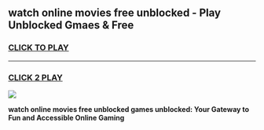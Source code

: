 
## watch online movies free unblocked - Play Unblocked Gmaes & Free
<h3>
<a href="https://news.freeplayer.one?title=watch_online_movies_free_unblocked&ref=23F">CLICK TO PLAY</a></h3>
<hr>

<h3>
<a href="https://news.freeplayer.one?title=watch_online_movies_free_unblocked&ref=23F">CLICK 2 PLAY</a>
  
</h3>

<a href="https://news.freeplayer.one?title=watch_online_movies_free_unblocked&ref=23F/"><img src="https://clearcache.store/games.png"></a>


**watch online movies free unblocked games unblocked: Your Gateway to Fun and Accessible Online Gaming**
